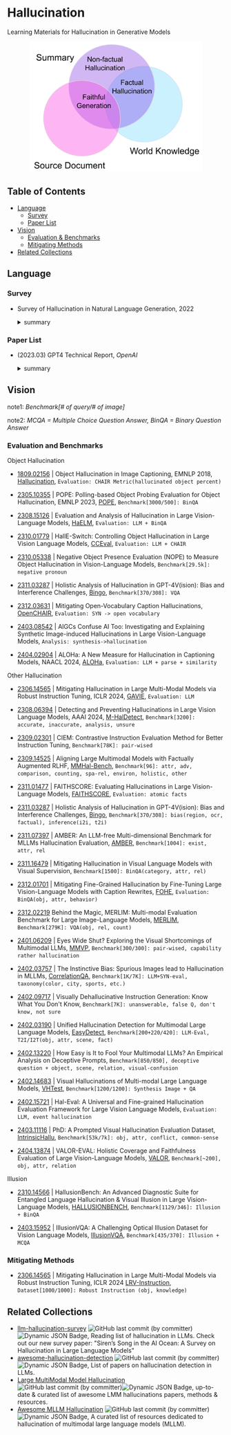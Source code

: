 # Hallucination

Learning Materials for Hallucination in Generative Models

<!-- ![image](./assets/cls.png) -->

<p align="center">
  <img src="./assets/cls.png" width="400" href="https://arxiv.org/pdf/2109.09784.pdf">
  <!-- <em>Hallucinated but Factual! Inspecting the Factuality of Hallucinations in Abstractive Summarization</em> -->
</p>

## Table of Contents

- [Language](#language)
  - [Survey](#survey)
  - [Paper List](#paper-list)
- [Vision](#vision)
  - [Evaluation & Benchmarks](#evaluation-and-benchmarks)
  - [Mitigating Methods](#mitigating-methods)
- [Related Collections](#related-collections)

## Language

### Survey

-  Survey of Hallucination in Natural Language Generation, 2022

   <details><summary>summary</summary>

    * Metrics (sec4):
      * Statistical: PARENT, PARENT-T1, Knowledge F1, BVSS
      * Model-based: IE-based, QA-based, NLI-based, Faithfulness Classification, LM-based
      * Human Evaluations
    * Method (sec5)
      * Data
      * Model:
        * architecture
        * training: (1) Planning/Sketching (2) RL (3) Multi-task Learning (4) Controllable Generation
    * Tasks: summarization, dialogue generation, Generative QA, Data-to-Text Generation, Neural Machine Translation, Vision-Language Generation

  </details>

### Paper List

-  (2023.03) GPT4 Technical Report, *OpenAI*

   <details><summary>summary</summary>

    - methods ( Sec2.2, Sec3.1):
      - Open-domain Hallucination (~extrinsic): flagged as not factual data + additional labeled comparison data -> reward model
      - Closed-domain Hallucination (~intrinsic):
        1. get the result: prompt -> response
        2. find hallucination: prompt + response -> hallucination
        3. modify the hallucination: prompt + response + hallucinations -> rewrite
        4. evaluate the hallucination: prompt + response -> hallucination ?: yes-> repeat; no -> get comparison pair -> reward model

  </details>

## Vision


note1: *Benchmark[# of query/# of image]*

note2: *MCQA = Multiple Choice Question Answer, BinQA = Binary Question Answer*

### Evaluation and Benchmarks

Object Hallucination

- [1809.02156](https://arxiv.org/abs/1809.02156) | Object Hallucination in Image Captioning, EMNLP 2018, [Hallucination](https://github.com/LisaAnne/Hallucination), `Evaluation: CHAIR Metric(hallucinated object percent)`

- [2305.10355](https://arxiv.org/abs/2305.10355) | POPE: Polling-based Object Probing Evaluation for Object Hallucination, EMNLP 2023, [POPE](https://github.com/RUCAIBox/POPE), `Benchmark[3000/500]: BinQA`

- [2308.15126](https://arxiv.org/abs/2308.15126) | Evaluation and Analysis of Hallucination in Large Vision-Language Models, [HaELM](https://github.com/junyangwang0410/HaELM), `Evaluation: LLM + BinQA`

- [2310.01779](https://arxiv.org/abs/2310.01779) | HallE-Switch: Controlling Object Hallucination in Large Vision Language Models, [CCEval](https://github.com/bronyayang/HallE_Switch), `Evaluation: LLM + CHAIR`

- [2310.05338](https://arxiv.org/abs/2310.05338) | Negative Object Presence Evaluation (NOPE) to Measure Object Hallucination in Vision-Language Models, `Benchmark[29.5k]: negative pronoun`


- [2311.03287](https://arxiv.org/abs/2311.03287) |  Holistic Analysis of Hallucination in GPT-4V(ision): Bias and Interference Challenges, [Bingo](https://github.com/gzcch/Bingo), `Benchmark[370/308]: VQA`

- [2312.03631](https://arxiv.org/abs/2312.03631) | Mitigating Open-Vocabulary Caption Hallucinations, [OpenCHAIR](https://assafbk.github.io/mocha/), `Evaluation: SYN -> open vocabulary`

- [2403.08542](https://arxiv.org/abs/2403.08542) | AIGCs Confuse AI Too: Investigating and Explaining Synthetic Image-induced Hallucinations in Large Vision-Language Models, `Analysis: synthesis->hallucination`


- [2404.02904](https://arxiv.org/abs/2404.02904) | ALOHa: A New Measure for Hallucination in Captioning Models, NAACL 2024, [ALOHa](https://davidmchan.github.io/aloha/), `Evaluation: LLM + parse + similarity`


Other Hallucination

- [2306.14565](https://arxiv.org/abs/2306.14565) | Mitigating Hallucination in Large Multi-Modal Models via Robust Instruction Tuning, ICLR 2024, [GAVIE](https://github.com/FuxiaoLiu/LRV-Instruction), `Evaluation: LLM`

- [2308.06394](https://arxiv.org/abs/2308.06394) | Detecting and Preventing Hallucinations in Large Vision Language Models, AAAI 2024, [M-HalDetect](https://github.com/hendryx-scale/mhal-detect), `Benchmark[3200]: accurate, inaccurate, analysis, unsure`


- [2309.02301](https://arxiv.org/abs/2309.02301) | CIEM: Contrastive Instruction Evaluation Method for Better Instruction Tuning, `Benchmark[78K]: pair-wised`

- [2309.14525](https://arxiv.org/abs/2309.14525) | Aligning Large Multimodal Models with Factually Augmented RLHF, [MMHal-Bench](https://huggingface.co/datasets/Shengcao1006/MMHal-Bench), `Benchmark[96]: attr, adv, comparison, counting, spa-rel, environ, holistic, other`


- [2311.01477](https://arxiv.org/abs/2311.01477) | FAITHSCORE: Evaluating Hallucinations in Large Vision-Language Models, [FAITHSCORE](https://github.com/bcdnlp/FAITHSCORE), `Evaluation: atomic facts`


- [2311.03287](https://arxiv.org/abs/2311.03287) | Holistic Analysis of Hallucination in GPT-4V(ision): Bias and Interference Challenges, [Bingo](https://github.com/gzcch/Bingo), `Benchmark[370/308]: bias(region, ocr, factual), inference(i2i, t2i)`

- [2311.07397](https://arxiv.org/abs/2311.07397) | AMBER: An LLM-free Multi-dimensional Benchmark for MLLMs Hallucination Evaluation, [AMBER](https://github.com/junyangwang0410/AMBER), `Benchmark[1004]: exist, attr, rel`

- [2311.16479](https://arxiv.org/abs/2311.16479) | Mitigating Hallucination in Visual Language Models with Visual Supervision, `Benchmark[1500]: BinQA(category, attr, rel)`

- [2312.01701](https://arxiv.org/abs/2312.01701) | Mitigating Fine-Grained Hallucination by Fine-Tuning Large Vision-Language Models with Caption Rewrites, [FOHE](https://github.com/Anonymousanoy/FOHE), `Evaluation: BinQA(obj, attr, behavior)`


- [2312.02219](https://arxiv.org/abs/2312.02219) Behind the Magic, MERLIM: Multi-modal Evaluation Benchmark for Large Image-Language Models, [MERLIM](https://github.com/ojedaf/MERLIM), `Benchmark[279K]: VQA(obj, rel, count)`


- [2401.06209](https://arxiv.org/abs/2401.06209) |  Eyes Wide Shut? Exploring the Visual Shortcomings of Multimodal LLMs, [MMVP](https://tsb0601.github.io/mmvp_blog/), `Benchmark[300/300]: pair-wised, capability rather hallucination`

- [2402.03757](https://arxiv.org/abs/2402.03757) | The Instinctive Bias: Spurious Images lead to Hallucination in MLLMs, [CorrelationQA](https://github.com/MasaiahHan/CorrelationQA), `Benchmark[1K/7K]: LLM+SYN-eval, taxonomy(color, city, sports, etc.)` 

- [2402.09717](https://arxiv.org/abs/2402.09717) | Visually Dehallucinative Instruction Generation: Know What You Don't Know, `Benchmark[7K]: unanswerable, false Q, don't know, not sure`


- [2402.03190](https://arxiv.org/abs/2402.03190) | Unified Hallucination Detection for Multimodal Large Language Models, [EasyDetect](https://openkg-org.github.io/EasyDetect), `Benchmark[200+220/420]: LLM-Eval, T2I/I2T(obj, attr, scene, fact)`


- [2402.13220](https://arxiv.org/abs/2402.13220) | How Easy is It to Fool Your Multimodal LLMs? An Empirical Analysis on Deceptive Prompts, `Benchmark[850/850], deceptive question + object, scene, relation, visual-confusion`

- [2402.14683](https://arxiv.org/abs/2402.14683) | Visual Hallucinations of Multi-modal Large Language Models, [VHTest](https://github.com/wenhuang2000/VHTest), `Benchmark[1200/1200]: Synthesis Image + QA`

- [2402.15721](https://arxiv.org/abs/2402.15721) | Hal-Eval: A Universal and Fine-grained Hallucination Evaluation Framework for Large Vision Language Models, `Evaluation: LLM, event hallucination`

- [2403.11116](https://arxiv.org/abs/2403.11116) | PhD: A Prompted Visual Hallucination Evaluation Dataset, [IntrinsicHallu](https://github.com/jiazhen-code/IntrinsicHallu), `Benchmark[53k/7k]: obj, attr, conflict, common-sense`

- [2404.13874](https://arxiv.org/abs/2404.13874) | VALOR-EVAL: Holistic Coverage and Faithfulness Evaluation of Large Vision-Language Models, [VALOR](https://github.com/haoyiq114/VALOR), `Benchmark[~200], obj, attr, relation`

Illusion

- [2310.14566](https://arxiv.org/abs/2310.14566)  | HallusionBench: An Advanced Diagnostic Suite for Entangled Language Hallucination & Visual Illusion in Large Vision-Language Models, [HALLUSIONBENCH](https://github.com/tianyi-lab/HallusionBench), `Benchmark[1129/346]: Illusion + BinQA`

- [2403.15952](https://arxiv.org/abs/2403.15952) | IllusionVQA: A Challenging Optical Illusion Dataset for Vision Language Models, [IllusionVQA](https://github.com/csebuetnlp/IllusionVQA), `Benchmark[435/370]: Illusion + MCQA`



### Mitigating Methods

- [2306.14565](https://arxiv.org/abs/2306.14565) | Mitigating Hallucination in Large Multi-Modal Models via Robust Instruction Tuning, ICLR 2024 [LRV-Instruction](https://github.com/FuxiaoLiu/LRV-Instruction), `Dataset[1000/1000]: Robust Instruction (obj, knowledge)`



## Related Collections

- [llm-hallucination-survey](https://github.com/HillZhang1999/llm-hallucination-survey) ![GitHub last commit (by committer)](https://img.shields.io/github/last-commit/HillZhang1999/llm-hallucination-survey?style=flat)![Dynamic JSON Badge](https://img.shields.io/github/stars/HillZhang1999/llm-hallucination-survey.svg?style=social&label=Star), Reading list of hallucination in LLMs. Check out our new survey paper: "Siren’s Song in the AI Ocean: A Survey on Hallucination in Large Language Models"
- [awesome-hallucination-detection](https://github.com/EdinburghNLP/awesome-hallucination-detection) ![GitHub last commit (by committer)](https://img.shields.io/github/last-commit/EdinburghNLP/awesome-hallucination-detection?style=flat)![Dynamic JSON Badge](https://img.shields.io/github/stars/EdinburghNLP/awesome-hallucination-detection.svg?style=social&label=Star), List of papers on hallucination detection in LLMs.
- [Large MultiModal Model Hallucination](https://github.com/xieyuquanxx/awesome-Large-MultiModal-Hallucination) ![GitHub last commit (by committer)](https://img.shields.io/github/last-commit/xieyuquanxx/awesome-Large-MultiModal-Hallucination?style=flat)![Dynamic JSON Badge](https://img.shields.io/github/stars/xieyuquanxx/awesome-Large-MultiModal-Hallucination.svg?style=social&label=Star), up-to-date & curated list of awesome LMM hallucinations papers, methods & resources.
- [Awesome MLLM Hallucination](https://github.com/showlab/Awesome-MLLM-Hallucination) ![GitHub last commit (by committer)](https://img.shields.io/github/last-commit/showlab/Awesome-MLLM-Hallucination?style=flat)![Dynamic JSON Badge](https://img.shields.io/github/stars/showlab/Awesome-MLLM-Hallucination.svg?style=social&label=Star), A curated list of resources dedicated to hallucination of multimodal large language models (MLLM).
